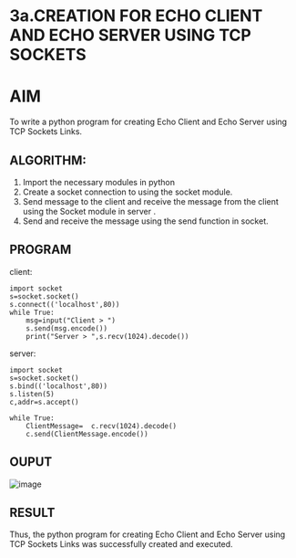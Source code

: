 # 3a.CREATION FOR ECHO CLIENT AND ECHO SERVER USING TCP SOCKETS
# AIM
To write a python program for creating Echo Client and Echo Server using TCP
Sockets Links.
## ALGORITHM:
1. Import the necessary modules in python
2. Create a socket connection to using the socket module.
3. Send message to the client and receive the message from the client using the Socket module in
 server .
4. Send and receive the message using the send function in socket.
## PROGRAM
client:
````
import socket 
s=socket.socket() 
s.connect(('localhost',80)) 
while True: 
    msg=input("Client > ") 
    s.send(msg.encode()) 
    print("Server > ",s.recv(1024).decode())
````
server:
````
import socket 
s=socket.socket() 
s.bind(('localhost',80)) 
s.listen(5) 
c,addr=s.accept() 

while True: 
    ClientMessage=  c.recv(1024).decode() 
    c.send(ClientMessage.encode())
````
## OUPUT
![image](https://github.com/VasanthiSivasankar/3a.Sockets_Creation_for_Echo_Client_and_Echo_Server/assets/161431945/ff75d7e0-1a80-4038-97e5-85ddfed4e745)

## RESULT
Thus, the python program for creating Echo Client and Echo Server using TCP Sockets Links 
was successfully created and executed.
